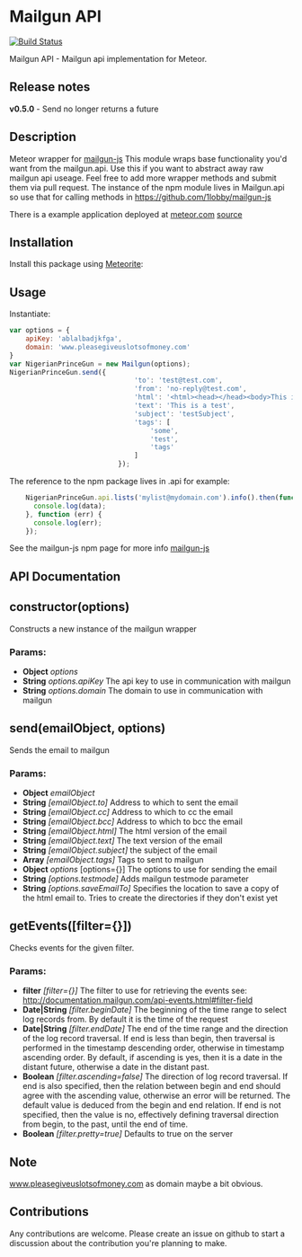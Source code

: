 Mailgun API
=====================
[![Build Status](https://secure.travis-ci.org/gfk-ba/meteor-mailgun-api.png)](http://travis-ci.org/gfk-ba/meteor-mailgun-api)

Mailgun API - Mailgun api implementation for Meteor.


Release notes
-------------
**v0.5.0** - Send no longer returns a future

Description
------------
Meteor wrapper for [mailgun-js](https://www.npmjs.org/package/mailgun-js)
This module wraps base functionality you'd want from the mailgun.api. Use this if you want to abstract away raw mailgun api useage.
Feel free to add more wrapper methods and submit them via pull request.
The instance of the npm module lives in Mailgun.api so use that for calling methods in https://github.com/1lobby/mailgun-js

There is a example application deployed at [meteor.com](http://mailgun-api-example.meteor.com) [source](https://github.com/gfk-ba/meteor-mailgun-api-example)

Installation
------------
Install this package using [Meteorite](https://github.com/oortcloud/meteorite/):

Usage
-----
Instantiate:
``` javascript
var options = {
    apiKey: 'ablalbadjkfga',
    domain: 'www.pleasegiveuslotsofmoney.com'
}
var NigerianPrinceGun = new Mailgun(options);
NigerianPrinceGun.send({
                               'to': 'test@test.com',
                               'from': 'no-reply@test.com',
                               'html': '<html><head></head><body>This is a test</body></html>',
                               'text': 'This is a test',
                               'subject': 'testSubject',
                               'tags': [
                                   'some',
                                   'test',
                                   'tags'
                               ]
                           });
```

The reference to the npm package lives in .api for example:
``` javascript
    NigerianPrinceGun.api.lists('mylist@mydomain.com').info().then(function (data) {
      console.log(data);
    }, function (err) {
      console.log(err);
    });
```

See the mailgun-js npm page for more info [mailgun-js](https://www.npmjs.org/package/mailgun-js)

API Documentation
------------


<!-- Start mailgun-api.js -->

## constructor(options)

Constructs a new instance of the mailgun wrapper

### Params: 

* **Object** *options* 
* **String** *options.apiKey* The api key to use in communication with mailgun
* **String** *options.domain* The domain to use in communication with mailgun

## send(emailObject, options)

Sends the email to mailgun

### Params: 

* **Object** *emailObject* 
* **String** *[emailObject.to]* Address to which to sent the email
* **String** *[emailObject.cc]* Address to which to cc the email
* **String** *[emailObject.bcc]* Address to which to bcc the email
* **String** *[emailObject.html]* The html version of the email
* **String** *[emailObject.text]* The text version of the email
* **String** *[emailObject.subject]* the subject of the email
* **Array** *[emailObject.tags]* Tags to sent to mailgun
* **Object** *options* [options={}] The options to use for sending the email
* **String** *[options.testmode]* Adds mailgun testmode parameter
* **String** *[options.saveEmailTo]* Specifies the location to save a copy of the html email to. Tries to create the directories if they don't exist yet

## getEvents([filter={}])

Checks events for the given filter.

### Params: 

* **filter** *[filter={}]* The filter to use for retrieving the events see: http://documentation.mailgun.com/api-events.html#filter-field
* **Date|String** *[filter.beginDate]* The beginning of the time range to select log records from. By default it is the time of the request
* **Date|String** *[filter.endDate]* The end of the time range and the direction of the log record traversal. If end is less than begin, then traversal is performed in the timestamp descending order, otherwise in timestamp ascending order. By default, if ascending is yes, then it is a date in the distant future, otherwise a date in the distant past.
* **Boolean** *[filter.ascending=false]* The direction of log record traversal. If end is also specified, then the relation between begin and end should agree with the ascending value, otherwise an error will be returned. The default value is deduced from the begin and end relation. If end is not specified, then the value is no, effectively defining traversal direction from begin, to the past, until the end of time.
* **Boolean** *[filter.pretty=true]* Defaults to true on the server

Note
-----
www.pleasegiveuslotsofmoney.com as domain maybe a bit obvious.


Contributions
-------------
Any contributions are welcome. Please create an issue on github to start a discussion about the contribution you're planning to make.
